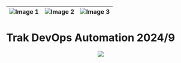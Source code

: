 | ![Image 1](Day%201/Report/1.svg) | ![Image 2](Day%201/Report/2.png) | ![Image 3](Day%201/Report/3.svg) |
|--------------------------------------|--------------------------------------|--------------------------------------|

# Trak DevOps Automation **2024/9**

<p align="center">
  <a href="https://skillicons.dev">
    <img src="https://skillicons.dev/icons?i=python,vim,bash,vscode" />
  </a>
</p>

